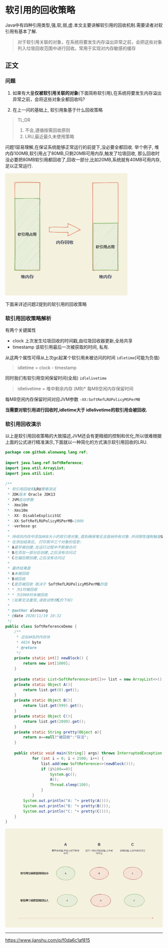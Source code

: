 # 软引用的回收策略

Java中有四种引用类型,强,软,弱,虚.本文主要讲解软引用的回收机制.需要读者对软引用有基本了解.

> 对于软引用关联的对象，在系统将要发生内存溢出异常之前，会把这些对象列入垃圾回收范围中进行回收。常用于实现对内存敏感的缓存



## 正文

### 问题

1. 如果有大量**仅被软引用关联的对象**(下面简称软引用),在系统将要发生内存溢出异常之前，会将这些对象全都回收吗? 

2. 在上一问的基础上, 软引用象基于什么回收策略



> TL;DR 
>
> 1. 不会,遵循按需回收原则
> 2. LRU,最近最久未使用策略

问题1容易理解,在保证系统能够正常运行的前提下,没必要全都回收. 举个例子, 堆内存100MB,软引用占了80MB,只剩20MB可用内存,触发了垃圾回收, 那么回收时没必要把80MB软引用都回收了,回收一部分,比如20MB,系统就有40MB可用内存,足以正常运行.

![](img/softreference-gc.png)

下面来详述问题2提到的软引用的回收策略

### 软引用回收策略解析

有两个关键属性

* clock 上次发生垃圾回收的时间戳,由垃圾回收器更新,全局共享
* timestamp 该软引用最后一次被获取的时间, 私有.

从这两个属性可得从上次gc起某个软引用未被访问的时间 `idletime`(可能为负值)

> idletime = clock - timestamp

同时我们有软引用空闲保留时间(全局) `idlelivetime`

> idlelivetime =  堆中剩余内存 (MB)* 每MB空闲内存保留时间

每MB空闲内存保留时间对应JVM参数  `-XX:SoftRefLRUPolicyMSPerMB`

**当需要对软引用进行回收时,idletime大于 idlelivetime的软引用会被回收.** 



### 软引用回收演示

以上是软引用回收策略的大致描述,JVM还会有更精细的控制和优化,所以很难根据上面的公式进行精准演示,下面就以一种简化的方式演示软引用回收的LRU.



```java
package com.github.alonwang.lang.ref;

import java.lang.ref.SoftReference;
import java.util.ArrayList;
import java.util.List;

/**
 * 软引用回收和LRU策略测试
 * JDK版本 Oracle JDK13
 * JVM启动参数
 * -Xmx10m
 * -Xms10m
 * -XX:-DisableExplicitGC
 * -XX:SoftRefLRUPolicyMSPerMB=1000
 * -verbose:gc
 *
 * 持续向内存中添加4KB大小的软引用对象,直到确保堆无法容纳所有对象.并间隙性强制触发GC.
 * 在添加结束后, 打印其中三个对象的信息:
 * A最早被创建,在运行过程中不断被访问
 * B在添加一部分后创建,之后没有访问过
 * C在偏后期创建,之后没有访问过
 *
 * 最终结果是
 * A未被回收
 * B被回收
 * C是否被回收 取决于 SoftRefLRUPolicyMSPerMB的值
 * * 为1时被回收
 * * 为1000时未被回收
 * (如果无法重现,请尝试修改C的下标)
 *
 * @author alonwang
 * @date 2020/11/19 10:32
 */
public class SoftReferenceDemo {
    /**
     * 近似4KB的内存块
     * 4024 byte
     * @return
     */
    private static int[] newBlock() {
        return new int[1000];
    }

    private static List<SoftReference<int[]>> list = new ArrayList<>();
    private static Object A(){
        return list.get(0).get();
    }
    private static Object B(){
        return list.get(999).get();
    }
    private static Object C(){
        return list.get(2099).get();
    }
    private static String pretty(Object o){
        return o==null?"被回收":"存活";
    }

    public static void main(String[] args) throws InterruptedException {
            for (int i = 0; i < 2500; i++) {
                list.add(new SoftReference<>(newBlock()));
                if (i%100==0){
                    System.gc();
                    A();
                    Thread.sleep(100);
                }
            }
        System.out.println("A: "+ pretty(A()));
        System.out.println("B: "+ pretty(B()));
        System.out.println("C: "+ pretty(C()));
    }
}

```

![](img/softreference-test.png)

---

https://www.jianshu.com/p/f0da6c1af815